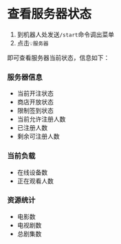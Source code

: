 # 查看服务器状态

1. 到机器人处发送`/start`命令调出菜单  
2. 点击`💡服务器`  

即可查看服务器当前状态，信息如下：

### 服务器信息
- 当前开注状态
- 商店开放状态
- 限制签到状态
- 当前允许注册人数
- 已注册人数
- 剩余可注册人数

### 当前负载
- 在线设备数
- 正在观看人数

### 资源统计
- 电影数
- 电视剧数
- 总剧集数
